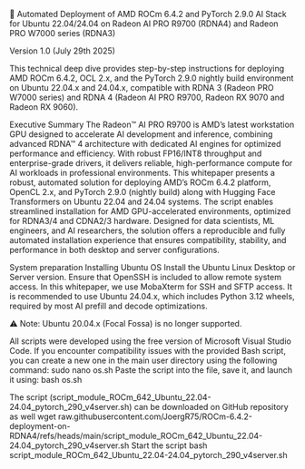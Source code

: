 🧠 Automated Deployment of AMD ROCm 6.4.2 and PyTorch 2.9.0 AI Stack for Ubuntu 22.04/24.04
on Radeon AI PRO R9700 (RDNA4) and Radeon PRO W7000 series (RDNA3)

Version 1.0 (July 29th 2025)

This technical deep dive provides step-by-step instructions for deploying AMD ROCm 6.4.2,
OCL 2.x, and the PyTorch 2.9.0 nightly build environment on Ubuntu 22.04.x and 24.04.x,
compatible with RDNA 3 (Radeon PRO W7000 series) and RDNA 4 (Radeon AI PRO R9700, Radeon RX 9070
and Radeon RX 9060).

Executive Summary
The Radeon™ AI PRO R9700 is AMD’s latest workstation GPU designed to accelerate AI development and inference, combining advanced RDNA™ 4 architecture with dedicated AI engines for optimized performance and efficiency. With robust FP16/INT8 throughput and enterprise-grade drivers, it delivers reliable, high-performance compute for AI workloads in professional environments.
This whitepaper presents a robust, automated solution for deploying AMD’s ROCm 6.4.2 platform, OpenCL 2.x, and PyTorch 2.9.0 (nightly build) along with Hugging Face Transformers on Ubuntu 22.04 and 24.04 systems. The script enables streamlined installation for AMD GPU-accelerated environments, optimized for RDNA3/4 and CDNA2/3 hardware. Designed for data scientists, ML engineers, and AI researchers, the solution offers a reproducible and fully automated installation experience that ensures compatibility, stability, and performance in both desktop and server configurations.

System preparation
Installing Ubuntu OS
Install the Ubuntu Linux Desktop or Server version. Ensure that OpenSSH is included to allow remote system access. In this whitepaper, we use MobaXterm for SSH and SFTP access.
It is recommended to use Ubuntu 24.04.x, which includes Python 3.12 wheels, required by most AI prefill and decode optimizations.

⚠️ Note: Ubuntu 20.04.x (Focal Fossa) is no longer supported.

All scripts were developed using the free version of Microsoft Visual Studio Code.
If you encounter compatibility issues with the provided Bash script, you can create a new one in the main user directory using the following command:
sudo nano os.sh
Paste the script into the file, save it, and launch it using:
bash os.sh

The script (script_module_ROCm_642_Ubuntu_22.04-24.04_pytorch_290_v4server.sh) can be downloaded on GitHub repository as well
wget raw.githubusercontent.com/JoergR75/ROCm-6.4.2-deployment-on-RDNA4/refs/heads/main/script_module_ROCm_642_Ubuntu_22.04-24.04_pytorch_290_v4server.sh
Start the script
bash script_module_ROCm_642_Ubuntu_22.04-24.04_pytorch_290_v4server.sh
